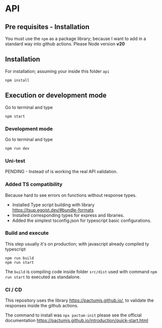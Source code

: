 # API

## Pre requisites - Installation

You must use the `npm` as a package library; because I want to add in a standard way into github actions.
Please Node version **v20**

## Installation

For installation; assuming your inside this folder `api`

```shell
npm install
```

## Execution or development mode

Go to terminal and type

```shell
npm start
```

### Development mode

Go to terminal and type

```shell
npm run dev
```

### Uni-test

PENDING - Instead of is working the real API validation.

### Added TS compatibility

Because hard to see errors on functions without response types.

- Installed Type script building with library <https://tsup.egoist.dev/#bundle-formats>
- Installed corresponding types for express and libraries.
- Added the simplest tsconfig.json for typescript basic configurations.

### Build and execute

This step usually it's on production; with javascript already compiled ty typescript

```shell
npm run build
npm run start
```

The `build` is compiling code inside folder `src/dist` used with command `npm run start` to executed as standalone.

### CI / CD

This repository uses the library <https://pactumjs.github.io/>, to validate the responses inside the github actions.

The command to install was `npx pactum-init` please see the official documentation <https://pactumjs.github.io/introduction/quick-start.html>
